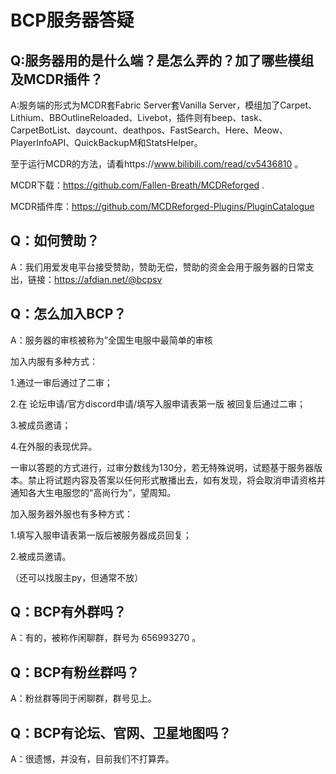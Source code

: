 #  BCP服务器答疑

## Q:服务器用的是什么端？是怎么弄的？加了哪些模组及MCDR插件？

A:服务端的形式为MCDR套Fabric Server套Vanilla Server，模组加了Carpet、Lithium、BBOutlineReloaded、Livebot，插件则有beep、task、CarpetBotList、daycount、deathpos、FastSearch、Here、Meow、PlayerInfoAPI、QuickBackupM和StatsHelper。

至于运行MCDR的方法，请看https://www.bilibili.com/read/cv5436810 。

MCDR下载：https://github.com/Fallen-Breath/MCDReforged .

MCDR插件库：https://github.com/MCDReforged-Plugins/PluginCatalogue



## Q：如何赞助？

A：我们用爱发电平台接受赞助，赞助无偿，赞助的资金会用于服务器的日常支出，链接：https://afdian.net/@bcpsv 



## Q：怎么加入BCP？

A：服务器的审核被称为”全国生电服中最简单的审核

加入内服有多种方式：

1.通过一审后通过了二审；

2.在 论坛申请/官方discord申请/填写入服申请表第一版 被回复后通过二审；

3.被成员邀请；

4.在外服的表现优异。

一审以答题的方式进行，过审分数线为130分，若无特殊说明，试题基于服务器版本。禁止将试题内容及答案以任何形式散播出去，如有发现，将会取消申请资格并通知各大生电服您的“高尚行为”，望周知。



加入服务器外服也有多种方式：

1.填写入服申请表第一版后被服务器成员回复；

2.被成员邀请。



（还可以找服主py，但通常不放）



## Q：BCP有外群吗？

A：有的，被称作闲聊群，群号为 656993270 。



## Q：BCP有粉丝群吗？

A：粉丝群等同于闲聊群，群号见上。



## Q：BCP有论坛、官网、卫星地图吗？

A：很遗憾，并没有，目前我们不打算弄。